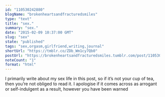 ```yaml
---
id: "110530242880"
blogName: "brokenheartsandfracturedsmiles"
type: "text"
title: "sex."
summary: "sex."
date: "2015-02-09 10:37:00 GMT"
slug: "sex"
state: "published"
tags: "sex,orgasm,girlfriend,writing,journal"
shortUrl: "https://tmblr.co/ZDb_Wm1cy7Qb0"
postUrl: "https://brokenheartsandfracturedsmiles.tumblr.com/post/110530242880/sex"
noteCount: "1"
format: "html"
---
```


I primarily write about my sex life in this post, so if it’s not your cup of tea, then you’re not obliged to read it. I apologise if it comes across as arrogant or self-indulgent as a result, however you have been warned